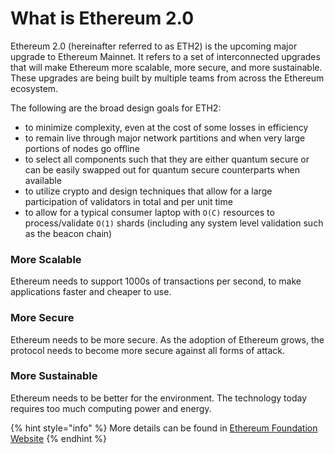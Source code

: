 # What is Ethereum 2.0

Ethereum 2.0 \(hereinafter referred to as ETH2\) is the upcoming major upgrade to Ethereum Mainnet. It refers to a set of interconnected upgrades that will make Ethereum more scalable, more secure, and more sustainable. These upgrades are being built by multiple teams from across the Ethereum ecosystem.

The following are the broad design goals for ETH2:

* to minimize complexity, even at the cost of some losses in efficiency
* to remain live through major network partitions and when very large portions of nodes go offline
* to select all components such that they are either quantum secure or can be easily swapped out for quantum secure counterparts when available
* to utilize crypto and design techniques that allow for a large participation of validators in total and per unit time
* to allow for a typical consumer laptop with `O(C)` resources to process/validate `O(1)` shards \(including any system level validation such as the beacon chain\)

### More Scalable

Ethereum needs to support 1000s of transactions per second, to make applications faster and cheaper to use.

### More Secure

Ethereum needs to be more secure. As the adoption of Ethereum grows, the protocol needs to become more secure against all forms of attack.

### More Sustainable

Ethereum needs to be better for the environment. The technology today requires too much computing power and energy.

{% hint style="info" %}
More details can be found in [Ethereum Foundation Website](https://ethereum.org/en/eth2/get-involved/)
{% endhint %}

